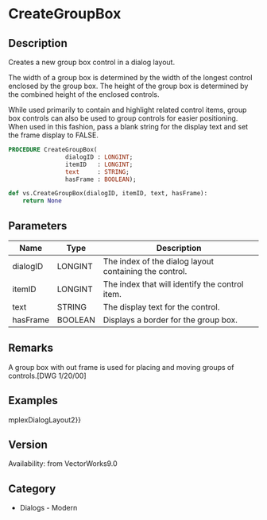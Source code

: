 # CreateGroupBox

## Description
Creates a new group box control in a dialog layout.

The width of a group box is determined by the width of the longest control enclosed by the group box. The height of the group box is determined by the combined height of the enclosed controls.

While used primarily to contain and highlight related control items, group box controls can also be used to group controls for easier positioning. When used in this fashion, pass a blank string for the display text and set the frame display to FALSE.

```pascal
PROCEDURE CreateGroupBox(
				dialogID : LONGINT;
				itemID   : LONGINT;
				text     : STRING;
				hasFrame : BOOLEAN);
```

```python
def vs.CreateGroupBox(dialogID, itemID, text, hasFrame):
    return None
```

## Parameters
|Name|Type|Description|
|---|---|---|
|dialogID|LONGINT|The index of the dialog layout containing the control.|
|itemID|LONGINT|The index that will identify the control item.|
|text|STRING|The display text for the control.|
|hasFrame|BOOLEAN|Displays a border for the group box.|

## Remarks
A group box with out frame is used for placing and moving groups of controls.[DWG 1/20/00]

## Examples
mplexDialogLayout2}}

## Version
Availability: from VectorWorks9.0

## Category
* Dialogs - Modern

